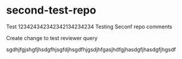 # second-test-repo


Test 123424342342342134234234
Testing Seconf repo comments


Create change to test reviewer query




sgdhjfgjshgfjhsdgfhjsgfdjhsgdfhjgsdjhfgasjhdfgjhasdgfjhasdgfjhgsdf
